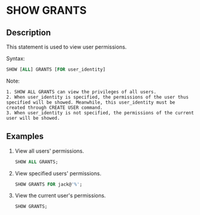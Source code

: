 # SHOW GRANTS

## Description

This statement is used to view user permissions.

Syntax:

```sql
SHOW [ALL] GRANTS [FOR user_identity]
```

Note:

```plain text
1. SHOW ALL GRANTS can view the privileges of all users. 
2. When user_identity is specified, the permissions of the user thus specified will be showed. Meanwhile, this user_identity must be created through CREATE USER command. 
3. When user_identity is not specified, the permissions of the current user will be showed. 
```

## Examples

1. View all users' permissions.

    ```sql
    SHOW ALL GRANTS; 
    ```

2. View specified users' permissions.

    ```sql
    SHOW GRANTS FOR jack@'%';
    ```

3. View the current user's permissions.

    ```sql
    SHOW GRANTS;
    ```
